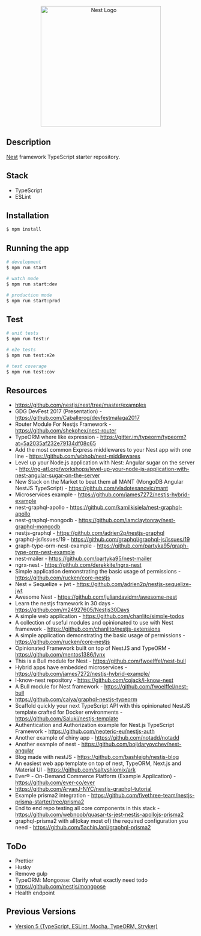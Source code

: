 <p align="center">
  <a href="http://nestjs.com/" target="blank"><img src="https://nestjs.com/img/logo_text.svg" width="320" alt="Nest Logo" /></a>
</p>

## Description

[Nest](https://github.com/nestjs/nest) framework TypeScript starter repository.

## Stack

-   TypeScript
-   ESLint

## Installation

```bash
$ npm install
```

## Running the app

```bash
# development
$ npm run start

# watch mode
$ npm run start:dev

# production mode
$ npm run start:prod
```

## Test

```bash
# unit tests
$ npm run test:r

# e2e tests
$ npm run test:e2e

# test coverage
$ npm run test:cov
```

<!-- ## Folder Structure -->

<!-- ## DEVELOPMENT

-   `npm run dev:wd -- --env.devtool=inline-cheap-source-map` Debug with webpack and HMR (show srouces as transformed code)
-   `node -r ts-node/register/transpile-only --inspect src/database/scripts.ts migrate`

## WEBPACK DEVTOOL SETTING (HMR)

| Value                            | Valid stacktrace | Source updates | Breakpoints | Rebuild | Quality          |
| :------------------------------- | :--------------- | :------------- | :---------- | :------ | :--------------- |
| `cheap-eval-source-map`          | No               | Yes            | No          | ++      | transformed code |
| `cheap-module-source-map`        | Yes              | Yes            | Yes         | -       | original source  |
| `inline-cheap-module-source-map` | Yes              | Yes            | Yes         | -       | original source  |
| `inline-cheap-source-map`        | No               | Yes            | Yes         | o       | transformed code |
| `cheap-source-map`               | No               | Yes            | Yes         | o       | transformed code |
| `inline-source-map`              | Yes              | Yes            | Yes         | --      | original source  |
| `eval-source-map`                | ?                | ?              | ?           | +       | original source  |
| `source-map`                     | Yes              | Yes            | Yes         | --      | original source  | -->

## Resources

-   https://github.com/nestjs/nest/tree/master/examples
-   GDG DevFest 2017 (Presentation) - https://github.com/Caballerog/devfestmalaga2017
-   Router Module For Nestjs Framework - https://github.com/shekohex/nest-router
-   TypeORM where like expression - https://gitter.im/typeorm/typeorm?at=5a2035af232e79134df08c65
-   Add the most common Express middlewares to your Nest app with one line - https://github.com/wbhob/nest-middlewares
-   Level up your Node.js application with Nest: Angular sugar on the server - http://ng-atl.org/workshops/level-up-your-node-js-application-with-nest-angular-sugar-on-the-server
-   New Stack on the Market to beat them all MANT (MongoDB Angular NestJS TypeScript) - https://github.com/vladotesanovic/mant
-   Microservices example - https://github.com/james7272/nestjs-hybrid-example
-   nest-graphql-apollo - https://github.com/kamilkisiela/nest-graphql-apollo
-   nest-graphql-mongodb - https://github.com/iamclaytonray/nest-graphql-mongodb
-   nestjs-graphql - https://github.com/adrien2p/nestjs-graphql
-   graphql-js/issues/19 - https://github.com/graphql/graphql-js/issues/19
-   graph-type-orm-nest-example - https://github.com/partyka95/graph-type-orm-nest-example
-   nest-mailer - https://github.com/partyka95/nest-mailer
-   ngrx-nest - https://github.com/derekkite/ngrx-nest
-   Simple application demonstrating the basic usage of permissions - https://github.com/rucken/core-nestjs
-   Nest + Sequelize + jwt - https://github.com/adrien2p/nestjs-sequelize-jwt
-   Awesome Nest - https://github.com/juliandavidmr/awesome-nest
-   Learn the nestjs framework in 30 days - https://github.com/m24927605/Nestjs30Days
-   A simple web application - https://github.com/chanlito/simple-todos
-   A collection of useful modules and opinionated to use with Nest framework - https://github.com/chanlito/nestjs-extensions
-   A simple application demonstrating the basic usage of permissions - https://github.com/rucken/core-nestjs
-   Opinionated Framework built on top of NestJS and TypeORM - https://github.com/mentos1386/lynx
-   This is a Bull module for Nest - https://github.com/fwoelffel/nest-bull
-   Hybrid apps have embedded microservices - https://github.com/james7272/nestjs-hybrid-example/
-   I-know-nest repository - https://github.com/cojack/i-know-nest
-   A Bull module for Nest framework - https://github.com/fwoelffel/nest-bull
-   https://github.com/caiya/graphql-nestjs-typeorm
-   Scaffold quickly your next TypeScript API with this opinionated NestJS template crafted for Docker environments - https://github.com/Saluki/nestjs-template
-   Authentication and Authorization example for Nest.js TypeScript Framework - https://github.com/neoteric-eu/nestjs-auth
-   Another example of chiny app - https://github.com/notadd/notadd
-   Another example of nest - https://github.com/bojidaryovchev/nest-angular
-   Blog made with nestJS - https://github.com/bashleigh/nestjs-blog
-   An easiest web app template on top of nest, TypeORM, Next.js and Material UI - https://github.com/saltyshiomix/ark
-   Ever® - On-Demand Commerce Platform (Example Application) - https://github.com/ever-co/ever
-   https://github.com/AryanJ-NYC/nestjs-graphql-tutorial
-   Example prisma2 integration - https://github.com/fivethree-team/nestjs-prisma-starter/tree/prisma2
-   End to end repo testing all core components in this stack - https://github.com/webnoob/quasar-ts-jest-nestjs-apollojs-prisma2
-   graphql-prisma2 with all(okay most of) the required configuration you need - https://github.com/5achinJani/graphql-prisma2

## ToDo

-   Prettier
-   Husky
-   Remove gulp
-   TypeORM: Mongoose: Clarify what exactly need todo
-   https://github.com/nestjs/mongoose
-   Health endpoint

## Previous Versions

-   [Version 5 (TypeScript, ESLint, Mocha, TypeORM, Stryker)](./tree/v5)
